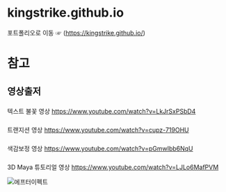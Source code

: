 # kingstrike.github.io
포트폴리오로 이동 ☞ (https://kingstrike.github.io/)

# 참고

## 영상출저

###
텍스트 불꽃 영상
https://www.youtube.com/watch?v=LkJrSxPSbD4
###
트랜지션 영상
https://www.youtube.com/watch?v=cupz-719OHU
###
색감보정 영상
https://www.youtube.com/watch?v=pGmwIbb6NqU
###
3D Maya 튜토리얼 영상
https://www.youtube.com/watch?v=LJLo6MafPVM

![에프터이펙트](https://user-images.githubusercontent.com/37572495/192774057-65eb256a-f9a6-4a36-b0ed-4e6e27547d6e.png)

